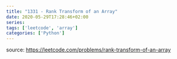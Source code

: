 ```yaml
---
title: "1331 - Rank Transform of an Array"	
date: 2020-05-29T17:28:46+02:00
series:
tags: ['leetcode', 'array']
categories: ['Python']
---
```


source: https://leetcode.com/problems/rank-transform-of-an-array
